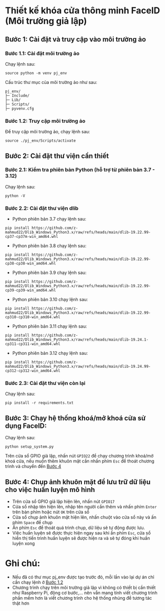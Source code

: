 # Thiết kế khóa cửa thông minh FaceID (Môi trường giả lập)

## Bước 1: Cài đặt và truy cập vào môi trường ảo

### Bước 1.1: Cài đặt môi trường ảo

Chạy lệnh sau:

```
source python -m venv pj_env
```

Cấu trúc thư mục của môi trường ảo như sau:

```
pj_env/
├─ Include/
├─ Lib/
├─ Scripts/
├─ pyvenv.cfg

```

### Bước 1.2: Truy cập môi trường ảo

Để truy cập môi trường ảo, chạy lệnh sau:

```
source ./pj_env/Scripts/activate
```

## Bước 2: Cài đặt thư viện cần thiết

### Bước 2.1: Kiểm tra phiên bản Python (hỗ trợ từ phiên bản 3.7 - 3.12)

Chạy lệnh sau:

```
python -V
```

### Bước 2.2: Cài đặt thư viện dlib

-   Python phiên bản 3.7 chạy lệnh sau:

```
pip install https://github.com/z-mahmud22/Dlib_Windows_Python3.x/raw/refs/heads/main/dlib-19.22.99-cp37-cp37m-win_amd64.whl
```

-   Python phiên bản 3.8 chạy lệnh sau:

```
pip install https://github.com/z-mahmud22/Dlib_Windows_Python3.x/raw/refs/heads/main/dlib-19.22.99-cp38-cp38-win_amd64.whl
```

-   Python phiên bản 3.9 chạy lệnh sau:

```
pip install https://github.com/z-mahmud22/Dlib_Windows_Python3.x/raw/refs/heads/main/dlib-19.22.99-cp39-cp39-win_amd64.whl
```

-   Python phiên bản 3.10 chạy lệnh sau:

```
pip install https://github.com/z-mahmud22/Dlib_Windows_Python3.x/raw/refs/heads/main/dlib-19.22.99-cp310-cp310-win_amd64.whl
```

-   Python phiên bản 3.11 chạy lệnh sau:

```
pip install https://github.com/z-mahmud22/Dlib_Windows_Python3.x/raw/refs/heads/main/dlib-19.24.1-cp311-cp311-win_amd64.whl
```

-   Python phiên bản 3.12 chạy lệnh sau:

```
pip install https://github.com/z-mahmud22/Dlib_Windows_Python3.x/raw/refs/heads/main/dlib-19.24.99-cp312-cp312-win_amd64.whl
```

### Bước 2.3: Cài đặt thư viện còn lại

Chạy lệnh sau:

```
pip install -r requirements.txt
```

## Bước 3: Chạy hệ thống khoá/mở khoá cửa sử dụng FaceID:

Chạy lệnh sau:

```
python setup_system.py
```

Trên cửa sổ GPIO giả lập, nhấn nút `GPIO22` để chạy chương trình khoá/mở khoá cửa, nếu muốn thêm khuôn mặt cần nhấn phím `Esc` để thoát chương trình và chuyển đến [Bước 4](#Bước-4-Chụp-ảnh-khuôn-mặt-để-lưu-trữ-dữ-liệu-cho-việc-huấn-luyện-mô-hình)

## Bước 4: Chụp ảnh khuôn mặt để lưu trữ dữ liệu cho việc huấn luyện mô hình

-   Trên cửa sổ GPIO giả lập hiện lên, nhấn nút `GPIO17`
-   Cửa sổ nhập tên hiện lên, nhập tên người cần thêm và nhấn phím `Enter` trên bàn phím hoặc nút `OK` trên cửa sổ
-   Cửa sổ chụp ảnh khuôn mặt hiện lên, nhấn chuột vào cửa sổ này và ấn phím `Space` để chụp
-   Ấn phím `Esc` để thoát quá trình chụp, dữ liệu sẽ tự động được lưu.
-   Việc huấn luyện sẽ được thực hiện ngay sau khi ấn phím `Esc`, cửa sổ hiển thị tiến trình huấn luyện sẽ được hiện ra và sẽ tự đóng khi huấn luyện xong

# Ghi chú:

-   Nếu đã có thư mục pj_env được tạo trước đó, mỗi lần vào lại dự án chỉ cần chạy lệnh ở [Bước 1.2](#Bước-12-Truy-cập-môi-trường-ảo)
-   Chương trình chạy trên môi trường giả lập vì không có thiết bị cần thiết như Raspberry Pi, động cơ bước,... nên vẫn mang tính viết chương trình phần mềm hơn là viết chương trình cho hệ thống nhúng để tương tác thật hơn
